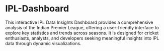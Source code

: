 # IPL-Dashboard
This interactive IPL Data Insights Dashboard provides a comprehensive analysis of the Indian Premier League, offering a user-friendly interface to explore key statistics and trends across seasons. It is designed for cricket enthusiasts, analysts, and developers seeking meaningful insights into IPL data through dynamic visualizations.
